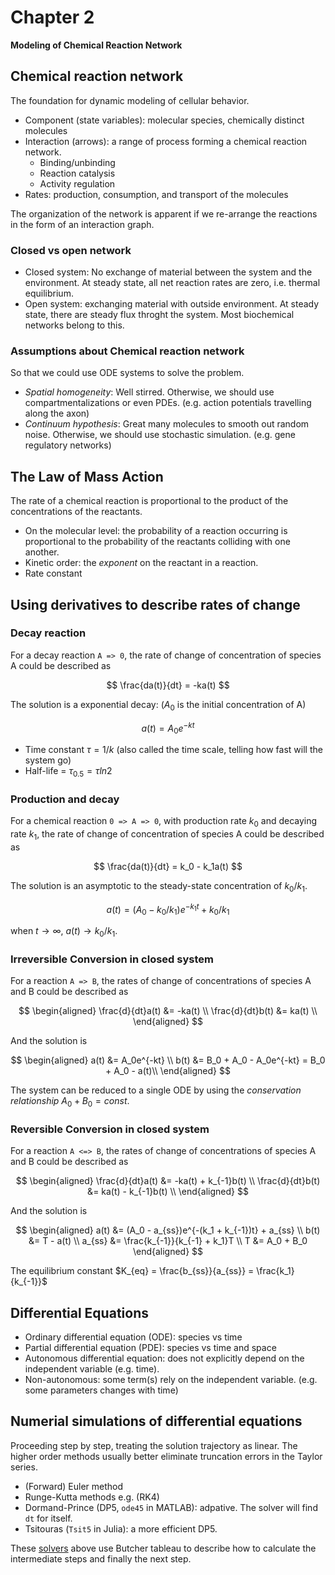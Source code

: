 # Chapter 2

**Modeling of Chemical Reaction Network**

## Chemical reaction network

The foundation for dynamic modeling of cellular behavior.

- Component (state variables): molecular species, chemically distinct molecules
- Interaction (arrows): a range of process forming a chemical reaction network.
  - Binding/unbinding
  - Reaction catalysis
  - Activity regulation
- Rates: production, consumption, and transport of the molecules

The organization of the network is apparent if we re-arrange the reactions in the form of an interaction graph.

### Closed vs open network

- Closed system: No exchange of material  between the system and the environment. At steady state, all net reaction rates are zero, i.e. thermal equilibrium.
- Open system: exchanging material with outside environment. At steady state, there are steady flux throght the system. Most biochemical networks belong to this.

### Assumptions about Chemical reaction network

So that we could use ODE systems to solve the problem.

- *Spatial homogeneity*: Well stirred. Otherwise, we should use compartmentalizations or even PDEs. (e.g. action potentials travelling along the axon)
- *Continuum hypothesis*: Great many molecules to smooth out random noise. Otherwise, we should use stochastic simulation. (e.g. gene regulatory networks)

## The Law of Mass Action

The rate of a chemical reaction is proportional to the product of the concentrations of the reactants.
- On the molecular level: the probability of a reaction occurring is proportional to the probability of the reactants colliding with one another.
- Kinetic order: the *exponent* on the reactant in a reaction.
- Rate constant

## Using derivatives to describe rates of change

### Decay reaction

For a decay reaction `A => 0`, the rate of change of concentration of species A could be described as

$$
\frac{da(t)}{dt} = -ka(t)
$$

The solution is a exponential decay: ($A_0$ is the initial concentration of A)

$$
a(t) = A_0e^{-kt}
$$

- Time constant $\tau = 1/k$ (also called the time scale, telling how fast will the system go)
- Half-life = $\tau_{0.5} = \tau ln2$

### Production and decay

For a chemical reaction `0 => A => 0`, with production rate $k_0$ and decaying rate $k_1$, the rate of change of concentration of species A could be described as

$$
\frac{da(t)}{dt} = k_0 - k_1a(t)
$$

The solution is an asymptotic to the steady-state concentration of $k_0/k_1$.

$$
a(t) = (A_0 - k_0/k_1) e^{-k_1t} + k_0/k_1
$$

when $t \rightarrow \infty$, $a(t) \rightarrow k_0/k_1$.

### Irreversible Conversion in closed system

For a reaction `A => B`, the rates of change of concentrations of species A and B could be described as

$$
\begin{aligned}
\frac{d}{dt}a(t) &= -ka(t)  \\
\frac{d}{dt}b(t) &= ka(t)  \\
\end{aligned}
$$

And the solution is

$$
\begin{aligned}
a(t) &= A_0e^{-kt}  \\
b(t) &= B_0 + A_0 - A_0e^{-kt} = B_0 + A_0 - a(t)\\
\end{aligned}
$$

The system can be reduced to a single ODE by using the *conservation relationship* $A_0 + B_0 = const$.

### Reversible Conversion in closed system

For a reaction `A <=> B`, the rates of change of concentrations of species A and B could be described as

$$
\begin{aligned}
\frac{d}{dt}a(t) &= -ka(t) + k_{-1}b(t)  \\
\frac{d}{dt}b(t) &= ka(t) - k_{-1}b(t)   \\
\end{aligned}
$$

And the solution is

$$
\begin{aligned}
a(t) &= (A_0 - a_{ss})e^{-(k_1 + k_{-1})t} + a_{ss}  \\
b(t) &= T - a(t) \\
a_{ss} &= \frac{k_{-1}}{k_{-1} + k_1}T \\
T &= A_0 + B_0
\end{aligned}
$$

The equilibrium constant $K_{eq} = \frac{b_{ss}}{a_{ss}} = \frac{k_1}{k_{-1}}$

## Differential Equations

- Ordinary differential equation (ODE): species vs time
- Partial differential equation (PDE): species vs time and space
- Autonomous differential equation: does not explicitly depend on the independent variable (e.g. time).
- Non-autonomous: some term(s) rely on the independent variable. (e.g. some parameters changes with time)

## Numerial simulations of differential equations

Proceeding step by step, treating the solution trajectory as linear. The higher order methods usually better eliminate truncation errors in the Taylor series.
- (Forward) Euler method
- Runge-Kutta methods e.g. (RK4)
- Dormand-Prince (DP5, `ode45` in MATLAB): adpative. The solver will find `dt` for itself.
- Tsitouras (`Tsit5` in Julia): a more efficient DP5.

These [solvers](https://en.wikipedia.org/wiki/List_of_Runge%E2%80%93Kutta_methods) above use Butcher tableau to describe how to calculate the intermediate steps and finally the next step.
